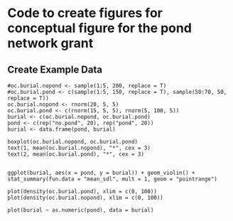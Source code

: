 # Code to create figures for conceptual figure for the pond network grant

## Create Example Data

    #oc.burial.nopond <- sample(1:5, 200, replace = T)
    #oc.burial.pond <- c(sample(1:5, 150, replace = T), sample(50:70, 50, replace = T)) 
    oc.burial.nopond <- rnorm(20, 5, 5)
    oc.burial.pond <- c(rnorm(15, 5, 5), rnorm(5, 100, 5)) 
    burial <- c(oc.burial.nopond, oc.burial.pond)
    pond <- c(rep("no.pond", 20), rep("pond", 20))
    burial <- data.frame(pond, burial)
     
    boxplot(oc.burial.nopond, oc.burial.pond)
    text(1, mean(oc.burial.nopond), "*", cex = 3)
    text(2, mean(oc.burial.pond), "*", cex = 3)


    ggplot(burial, aes(x = pond, y = burial)) + geom_violin() + stat_summary(fun.data = "mean_sdl", mult = 1, geom = "pointrange")
   
    plot(density(oc.burial.pond), xlim = c(0, 100))
    plot(density(oc.burial.nopond), xlim = c(0, 100))
   
    plot(burial ~ as.numeric(pond), data = burial) 
    